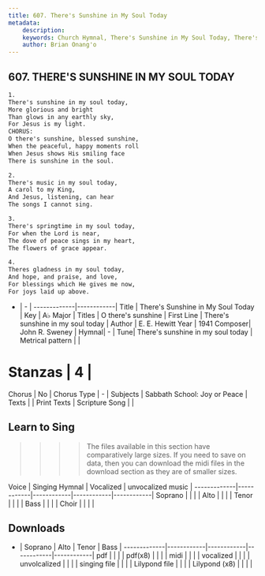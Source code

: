 ```yaml
---
title: 607. There's Sunshine in My Soul Today
metadata:
    description: 
    keywords: Church Hymnal, There's Sunshine in My Soul Today, There's sunshine in my soul today, O there's sunshine
    author: Brian Onang'o
---
```



## 607. THERE'S SUNSHINE IN MY SOUL TODAY

```txt
1.
There's sunshine in my soul today,
More glorious and bright
Than glows in any earthly sky, 
For Jesus is my light.
CHORUS:
O there's sunshine, blessed sunshine,
When the peaceful, happy moments roll
When Jesus shows His smiling face 
There is sunshine in the soul.

2.
There's music in my soul today,
A carol to my King,
And Jesus, listening, can hear 
The songs I cannot sing.

3.
There's springtime in my soul today,
For when the Lord is near,
The dove of peace sings in my heart, 
The flowers of grace appear.

4.
Theres gladness in my soul today, 
And hope, and praise, and love,
For blessings which He gives me now, 
For joys laid up above.
```

- |   -  |
-------------|------------|
Title | There's Sunshine in My Soul Today |
Key | A♭ Major |
Titles | O there's sunshine |
First Line | There's sunshine in my soul today |
Author | E. E. Hewitt
Year | 1941
Composer| John R. Sweney |
Hymnal|  - |
Tune| There's sunshine in my soul today |
Metrical pattern | |
# Stanzas | 4 |
Chorus | No |
Chorus Type | - |
Subjects | Sabbath School: Joy or Peace |
Texts |  |
Print Texts | 
Scripture Song |  |
  
## Learn to Sing

>>>> The files available in this section have comparatively large sizes. If you need to save on data, then you can download the midi files in the download section as they are of smaller sizes.

Voice |  Singing Hymnal | Vocalized | unvocalized music |
-------------|------------|------------|------------|------------|
Soprano | | | |
Alto | | | |
Tenor | | | |
Bass | | | |
Choir | | | |

## Downloads

- |  Soprano | Alto | Tenor | Bass |
-------------|------------|------------|------------|------------|
pdf | | | |
pdf(x8) | | | |
midi | | | |
vocalized | | | |
unvolcalized | | | |
singing file | | | |
Lilypond file | | | |
Lilypond (x8) | | | |
  